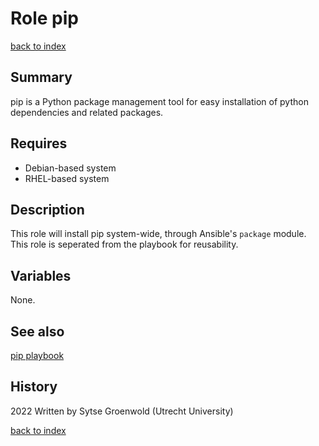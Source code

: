 # Role pip
[back to index](../index.md#Roles)

## Summary
pip is a Python package management tool for easy installation of python dependencies and related packages.

## Requires
* Debian-based system
* RHEL-based system

## Description
This role will install pip system-wide, through Ansible's `package` module. 
This role is seperated from the playbook for reusability.

## Variables
None.

## See also
[pip playbook](../playbooks/pip.md)

## History
2022 Written by Sytse Groenwold (Utrecht University)

[back to index](../index.md#Roles)
